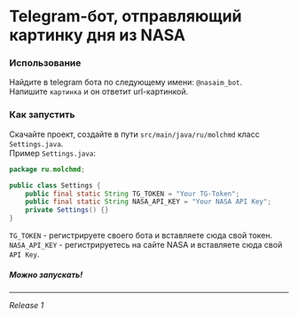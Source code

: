 # Telegram-бот, отправляющий картинку дня из NASA

### Использование
Найдите в telegram бота по следующему имени: `@nasaim_bot`. \
Напишите `картинка` и он ответит url-картинкой.

### Как запустить
Скачайте проект, создайте в пути `src/main/java/ru/molchmd` класс `Settings.java`. \
Пример `Settings.java`:
```java
package ru.molchmd;

public class Settings {
    public final static String TG_TOKEN = "Your TG-Token";
    public final static String NASA_API_KEY = "Your NASA API Key";
    private Settings() {}
}
```
`TG_TOKEN` - регистрируете своего бота и вставляете сюда свой токен. \
`NASA_API_KEY` - регистрируетесь на сайте NASA и вставляете сюда свой `API Key`.
##### Можно запускать!

---

*Release 1*